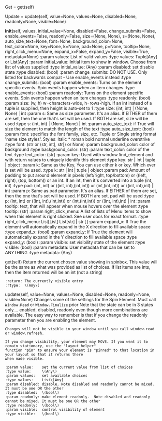 Get = get\(self\)

Update = update\(self, value=None, values=None, disabled=None, readonly=None, visible=None\)

__init__\(self, values, initial_value=None, disabled=False, change_submits=False, enable_events=False, readonly=False, size=\(None, None\), s=\(None, None\), auto_size_text=None, font=None, background_color=None, text_color=None, key=None, k=None, pad=None, p=None, tooltip=None, right_click_menu=None, expand_x=False, expand_y=False, visible=True, metadata=None\)
    :param values:           List of valid values
    :type values:            Tuple\[Any] or List\[Any]
    :param initial_value:    Initial item to show in window. Choose from list of values supplied
    :type initial_value:     \(Any\)
    :param disabled:         set disable state
    :type disabled:          \(bool\)
    :param change_submits:   DO NOT USE. Only listed for backwards compat - Use enable_events instead
    :type change_submits:    \(bool\)
    :param enable_events:    Turns on the element specific events. Spin events happen when an item changes
    :type enable_events:     \(bool\)
    :param readonly:         Turns on the element specific events. Spin events happen when an item changes
    :type readonly:          \(bool\)
    :param size:             \(w, h\) w=characters-wide, h=rows-high. If an int instead of a tuple is supplied, then height is auto-set to 1
    :type size:              \(int, int\)  | \(None, None\) | int
    :param s:                Same as size parameter.  It's an alias. If EITHER of them are set, then the one that's set will be used. If BOTH are set, size will be used
    :type s:                 \(int, int\)  | \(None, None\) | int
    :param auto_size_text:   if True will size the element to match the length of the text
    :type auto_size_text:    \(bool\)
    :param font:             specifies the  font family, size, etc. Tuple or Single string format 'name size styles'. Styles: italic * roman bold normal underline overstrike
    :type font:              \(str or \(str, int\[, str]\) or None\)
    :param background_color: color of background
    :type background_color:  \(str\)
    :param text_color:       color of the text
    :type text_color:        \(str\)
    :param key:              Used with window.find_element and with return values to uniquely identify this element
    :type key:               str | int | tuple | object
    :param k:                Same as the Key. You can use either k or key. Which ever is set will be used.
    :type k:                 str | int | tuple | object
    :param pad:              Amount of padding to put around element in pixels \(left/right, top/bottom\) or \(\(left, right\), \(top, bottom\)\) or an int. If an int, then it's converted into a tuple \(int, int\)
    :type pad:               \(int, int\) or \(\(int, int\),\(int,int\)\) or \(int,\(int,int\)\) or  \(\(int, int\),int\) | int
    :param p:                Same as pad parameter.  It's an alias. If EITHER of them are set, then the one that's set will be used. If BOTH are set, pad will be used
    :type p:                 \(int, int\) or \(\(int, int\),\(int,int\)\) or \(int,\(int,int\)\) or  \(\(int, int\),int\) | int
    :param tooltip:          text, that will appear when mouse hovers over the element
    :type tooltip:           \(str\)
    :param right_click_menu: A list of lists of Menu items to show when this element is right clicked. See user docs for exact format.
    :type right_click_menu:  List\[List\[ List\[str] | str ]]
    :param expand_x:         If True the element will automatically expand in the X direction to fill available space
    :type expand_x:          \(bool\)
    :param expand_y:         If True the element will automatically expand in the Y direction to fill available space
    :type expand_y:          \(bool\)
    :param visible:          set visibility state of the element
    :type visible:           \(bool\)
    :param metadata:         User metadata that can be set to ANYTHING
    :type metadata:          \(Any\)

get\(self\)
    Return the current chosen value showing in spinbox.
    This value will be the same as what was provided as list of choices.  If list items are ints, then the
    item returned will be an int \(not a string\)

    :return: The currently visible entry
    :rtype:  \(Any\)

update\(self, value=None, values=None, disabled=None, readonly=None, visible=None\)
    Changes some of the settings for the Spin Element. Must call `Window.Read` or `Window.Finalize` prior
    Note that the state can be in 3 states only.... enabled, disabled, readonly even
    though more combinations are available. The easy way to remember is that if you
    change the readonly parameter then you are enabling the element.

    Changes will not be visible in your window until you call window.read or window.refresh.

    If you change visibility, your element may MOVE. If you want it to remain stationary, use the "layout helper"
    function "pin" to ensure your element is "pinned" to that location in your layout so that it returns there
    when made visible.

    :param value:    set the current value from list of choices
    :type value:     \(Any\)
    :param values:   set available choices
    :type values:    List\[Any]
    :param disabled: disable. Note disabled and readonly cannot be mixed. It must be one OR the other
    :type disabled:  \(bool\)
    :param readonly: make element readonly.  Note disabled and readonly cannot be mixed. It must be one OR the other
    :type readonly:  \(bool\)
    :param visible:  control visibility of element
    :type visible:   \(bool\)
